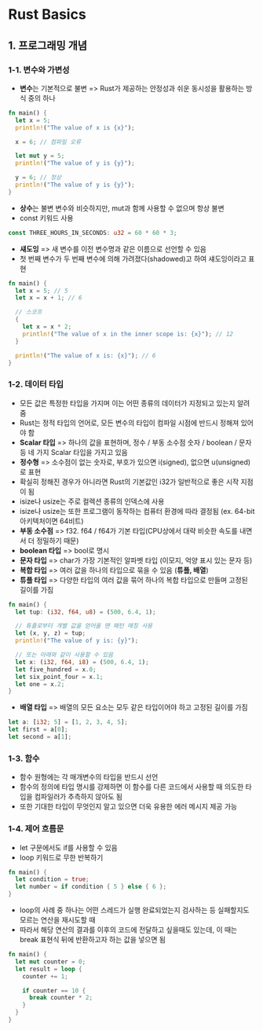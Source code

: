 # Rust Basics
## 1. 프로그래밍 개념
### 1-1. 변수와 가변성
- **변수**는 기본적으로 불변 => Rust가 제공하는 안정성과 쉬운 동시성을 활용하는 방식 중의 하나
```rust
fn main() {
  let x = 5;
  println!("The value of x is {x}");

  x = 6; // 컴파일 오류

  let mut y = 5;
  println!("The value of y is {y}");

  y = 6; // 정상
  println!("The value of y is {y}");
}
```
- **상수**는 불변 변수와 비슷하지만, mut과 함께 사용할 수 없으며 항상 불변
- const 키워드 사용
```rust
const THREE_HOURS_IN_SECONDS: u32 = 60 * 60 * 3;
```
- **섀도잉** => 새 변수를 이전 변수명과 같은 이름으로 선언할 수 있음
- 첫 번째 변수가 두 번째 변수에 의해 가려졌다(shadowed)고 하여 섀도잉이라고 표현
```rust
fn main() {
  let x = 5; // 5
  let x = x + 1; // 6

  // 스코프
  {
    let x = x * 2;
    println!("The value of x in the inner scope is: {x}"); // 12
  }

  println!("The value of x is: {x}"); // 6
}
```

### 1-2. 데이터 타입
- 모든 값은 특정한 타입을 가지며 이는 어떤 종류의 데이터가 지정되고 있는지 알려줌
- Rust는 정적 타입의 언어로, 모든 변수의 타입이 컴파일 시점에 반드시 정해져 있어야 함
- **Scalar 타입** => 하나의 값을 표현하며, 정수 / 부동 소수점 숫자 / boolean / 문자 등 네 가지 Scalar 타입을 가지고 있음
- **정수형** => 소수점이 없는 숫자로, 부호가 있으면 i(signed), 없으면 u(unsigned)로 표현
- 확실히 정해진 경우가 아니라면 Rust의 기본값인 i32가 일반적으로 좋은 시작 지점이 됨
- isize나 usize는 주로 컬렉션 종류의 인덱스에 사용
- isize나 usize는 또한 프로그램이 동작하는 컴퓨터 환경에 따라 결정됨 (ex. 64-bit 아키텍처이면 64비트)
- **부동 소수점** => f32. f64 / f64가 기본 타입(CPU상에서 대략 비슷한 속도를 내면서 더 정밀하기 때문)
- **boolean 타입** => bool로 명시
- **문자 타입** => char가 가장 기본적인 알파벳 타입 (이모지, 억양 표시 있는 문자 등)
- **복합 타입** => 여러 값을 하나의 타입으로 묶을 수 있음 (**튜플, 배열**)
- **튜플 타입** => 다양한 타입의 여러 값을 묶어 하나의 복합 타입으로 만들며 고정된 길이를 가짐
```rust
fn main() {
  let tup: (i32, f64, u8) = (500, 6.4, 1);

  // 튜플로부터 개별 값을 얻어올 땐 패턴 매칭 사용
  let (x, y, z) = tup;
  println!("The value of y is: {y}");

  // 또는 아래와 같이 사용할 수 있음
  let x: (i32, f64, i8) = (500, 6.4, 1);
  let five_hundred = x.0;
  let six_point_four = x.1;
  let one = x.2;
}
```
- **배열 타입** => 배열의 모든 요소는 모두 같은 타입이어야 하고 고정된 길이를 가짐
```rust
let a: [i32; 5] = [1, 2, 3, 4, 5];
let first = a[0];
let second = a[1];
```

### 1-3. 함수
- 함수 원형에는 각 매개변수의 타입을 반드시 선언
- 함수의 정의에 타입 명시를 강제하면 이 함수를 다른 코드에서 사용할 때 의도한 타입을 컴파일러가 추측하지 않아도 됨
- 또한 기대한 타입이 무엇인지 알고 있으면 더욱 유용한 에러 메시지 제공 가능

### 1-4. 제어 흐름문
- let 구문에서도 if를 사용할 수 있음
- loop 키워드로 무한 반복하기
```rust
fn main() {
  let condition = true;
  let number = if condition { 5 } else { 6 };
}
```
- loop의 사례 중 하나는 어떤 스레드가 실행 완료되었는지 검사하는 등 실패할지도 모르는 연산을 재시도할 때
- 따라서 해당 연산의 결과를 이후의 코드에 전달하고 싶을때도 있는데, 이 때는 break 표현식 뒤에 반환하고자 하는 값을 넣으면 됨
```rust
fn main() {
  let mut counter = 0;
  let result = loop {
    counter += 1;

    if counter == 10 {
      break counter * 2;
    }
  }
}
```

